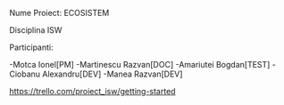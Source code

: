 Nume Proiect: ECOSISTEM

Disciplina ISW

Participanti:

-Motca Ionel[PM]
-Martinescu Razvan[DOC]
-Amariutei Bogdan[TEST]
-Ciobanu Alexandru[DEV]
-Manea Razvan[DEV]

https://trello.com/proiect_isw/getting-started
